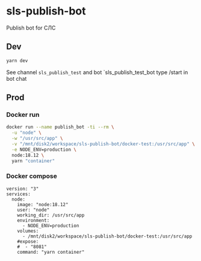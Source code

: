 # sls-publish-bot
Publish bot for СЛС

## Dev

```bash
yarn dev
```

See channel `sls_publish_test`
and bot `sls_publish_test_bot
type /start in bot chat

## Prod

### Docker run

```bash
docker run --name publish_bot -ti --rm \
  -u "node" \
  -w "/usr/src/app" \
  -v "/mnt/disk2/workspace/sls-publish-bot/docker-test:/usr/src/app" \
  -e NODE_ENV=production \
  node:18.12 \
  yarn "container"
```

### Docker compose

```
version: "3"
services:
  node:
    image: "node:18.12"
    user: "node"
    working_dir: /usr/src/app
    environment:
      - NODE_ENV=production
    volumes:
      - /mnt/disk2/workspace/sls-publish-bot/docker-test:/usr/src/app
    #expose:
    #  - "8081"
    command: "yarn container"
```

